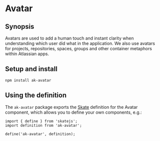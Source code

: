 # Avatar

## Synopsis

Avatars are used to add a human touch and instant clarity when understanding which user did what in 
the application. We also use avatars for projects, repositories, spaces, groups and other container 
metaphors within Atlassian apps.

## Setup and install

```
npm install ak-avatar
```

## Using the definition

The `ak-avatar` package exports the [Skate](https://github.com/skatejs/skatejs) definition for the 
Avatar component, which allows you to define your own components, e.g.:

```
import { define } from 'skatejs';
import definition from 'ak-avatar';

define('ak-avatar', definition);
```
